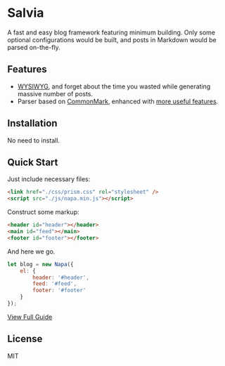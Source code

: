 # Salvia

A fast and easy blog framework featuring minimum building. Only some optional configurations would be built, and posts in Markdown would be parsed on-the-fly.

## Features

- [WYSIWYG](https://en.wikipedia.org/wiki/WYSIWYG), and forget about the time you wasted while generating massive number of posts.
- Parser based on [CommonMark](https://github.com/commonmark/commonmark.js), enhanced with [more useful features](http://caiyi.us/napa/post.html?postKey=api_doc).

## Installation

No need to install.

## Quick Start

Just include necessary files:

```html
<link href="./css/prism.css" rel="stylesheet" />
<script src="./js/napa.min.js"></script>
```

Construct some markup:

```html
<header id="header"></header>
<main id="feed"></main>
<footer id="footer"></footer>
```

And here we go.

```javascript
let blog = new Napa({
    el: {
        header: '#header',
        feed: '#feed',
        footer: '#footer'
    }
});
```

[View Full Guide](http://caiyi.us/napa/post.html?postKey=quick_start)

## License

MIT
